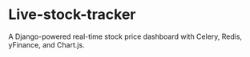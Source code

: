 # Live-stock-tracker
A Django-powered real-time stock price dashboard with Celery, Redis, yFinance, and Chart.js.
